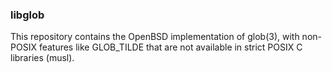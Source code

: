 ### libglob

This repository contains the OpenBSD implementation of glob(3),
with non-POSIX features like GLOB\_TILDE that are not available
in strict POSIX C libraries (musl).
